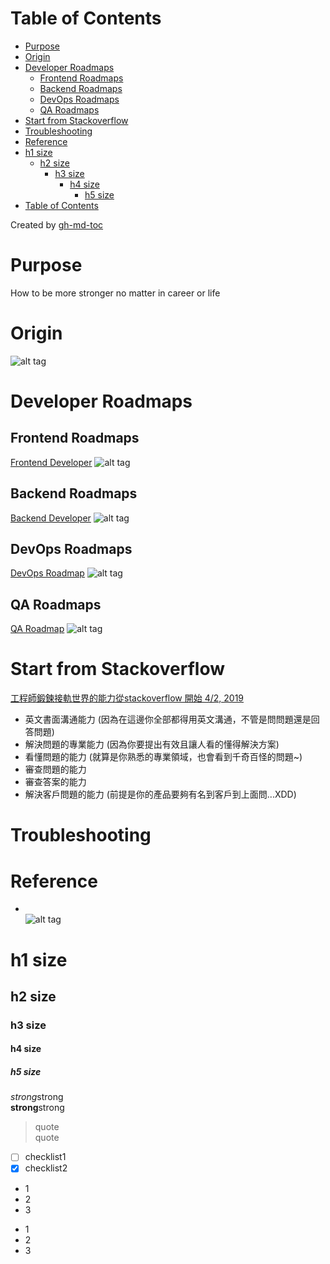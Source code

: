 Table of Contents
=================

   * [Purpose](#purpose)
   * [Origin](#origin)
   * [Developer Roadmaps](#developer-roadmaps)
      * [Frontend Roadmaps](#frontend-roadmaps)
      * [Backend Roadmaps](#backend-roadmaps)
      * [DevOps Roadmaps](#devops-roadmaps)
      * [QA Roadmaps](#qa-roadmaps)
   * [Start from Stackoverflow](#start-from-stackoverflow)
   * [Troubleshooting](#troubleshooting)
   * [Reference](#reference)
   * [h1 size](#h1-size)
      * [h2 size](#h2-size)
         * [h3 size](#h3-size)
            * [h4 size](#h4-size)
               * [h5 size](#h5-size)
   * [Table of Contents](#table-of-contents-1)

Created by [gh-md-toc](https://github.com/ekalinin/github-markdown-toc)

# Purpose
How to be more stronger no matter in career or life  

# Origin  
![alt tag](https://i.imgur.com/mW21FD9.png)  

# Developer Roadmaps  
## Frontend Roadmaps  
[Frontend Developer](https://roadmap.sh/frontend)
![alt tag](https://i.imgur.com/ChAnIBU.png)  


## Backend Roadmaps  
[Backend Developer](https://roadmap.sh/backend)
![alt tag](https://i.imgur.com/UnA1oUT.png)  

## DevOps Roadmaps  
[DevOps Roadmap](https://roadmap.sh/devops)
![alt tag](https://i.imgur.com/8IJ9dQT.png)  

## QA Roadmaps  
[QA Roadmap]()
![alt tag]()  


# Start from Stackoverflow  
[工程師鍛鍊接軌世界的能力從stackoverflow 開始 4/2, 2019](https://lab.howie.tw/2019/04/learn-from-stackoverflow.html?fbclid=IwAR28c_Ngt77V5Tl6SwocfEm_rOO03PBoy_CTLOnGb3kGK3w7Y2_4rvrP_JU)  

* 英文書面溝通能力 (因為在這邊你全部都得用英文溝通，不管是問問題還是回答問題)
* 解決問題的專業能力 (因為你要提出有效且讓人看的懂得解決方案)
* 看懂問題的能力 (就算是你熟悉的專業領域，也會看到千奇百怪的問題~)
* 審查問題的能力
* 審查答案的能力 
* 解決客戶問題的能力 (前提是你的產品要夠有名到客戶到上面問...XDD)




# Troubleshooting


# Reference


* []()  
![alt tag]()  

# h1 size

## h2 size

### h3 size

#### h4 size

##### h5 size

*strong*strong  
**strong**strong  

> quote  
> quote

- [ ] checklist1
- [x] checklist2

* 1
* 2
* 3

- 1
- 2
- 3


